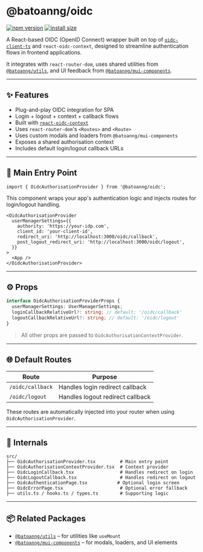 # @batoanng/oidc

[![npm version](https://img.shields.io/npm/v/@batoanng/oidc)](https://www.npmjs.com/package/@batoanng/oidc)
[![install size](https://packagephobia.com/badge?p=@batoanng/oidc)](https://packagephobia.com/result?p=@batoanng/oidc)

A React-based OIDC (OpenID Connect) wrapper built on top of [`oidc-client-ts`](https://github.com/authts/oidc-client-ts) and `react-oidc-context`, designed to streamline authentication flows in frontend applications.

It integrates with `react-router-dom`, uses shared utilities from [`@batoanng/utils`](https://www.npmjs.com/package/@batoanng/utils), and UI feedback from [`@batoanng/mui-components`](https://www.npmjs.com/package/@batoanng/mui-components).

---

## ✨ Features

- Plug-and-play OIDC integration for SPA
- Login + logout + context + callback flows
- Built with [`react-oidc-context`](https://github.com/authts/react-oidc-context)
- Uses `react-router-dom`'s `<Routes>` and `<Route>`
- Uses custom modals and loaders from `@batoanng/mui-components`
- Exposes a shared authorisation context
- Includes default login/logout callback URLs

---

## 🚪 Main Entry Point

```tsx
import { OidcAuthorisationProvider } from '@batoanng/oidc';
```

This component wraps your app's authentication logic and injects routes for login/logout handling.

```tsx
<OidcAuthorisationProvider
  userManagerSettings={{
    authority: 'https://your-idp.com',
    client_id: 'your-client-id',
    redirect_uri: 'http://localhost:3000/oidc/callback',
    post_logout_redirect_uri: 'http://localhost:3000/oidc/logout',
  }}
>
  <App />
</OidcAuthorisationProvider>
```

---

## ⚙️ Props

```ts
interface OidcAuthorisationProviderProps {
  userManagerSettings: UserManagerSettings;
  loginCallbackRelativeUrl?: string; // default: '/oidc/callback'
  logoutCallbackRelativeUrl?: string; // default: '/oidc/logout'
}
```

> All other props are passed to `OidcAuthorisationContextProvider`.

---

## 🌐 Default Routes

| Route | Purpose |
|-------|---------|
| `/oidc/callback` | Handles login redirect callback |
| `/oidc/logout`   | Handles logout redirect callback |

These routes are automatically injected into your router when using `OidcAuthorisationProvider`.

---

## 🧩 Internals

```
src/
├── OidcAuthorisationProvider.tsx         # Main entry point
├── OidcAuthorisationContextProvider.tsx  # Context provider
├── OidcLoginCallback.tsx                 # Handles redirect on login
├── OidcLogoutCallback.tsx                # Handles redirect on logout
├── OidcAuthenticationPage.tsx           # Optional login screen
├── OidcErrorPage.tsx                     # Optional error fallback
├── utils.ts / hooks.ts / types.ts        # Supporting logic
```

---

## 📦 Related Packages

- [`@batoanng/utils`](https://www.npmjs.com/package/@batoanng/utils) – for utilities like `useMount`
- [`@batoanng/mui-components`](https://www.npmjs.com/package/@batoanng/mui-components) – for modals, loaders, and UI elements

